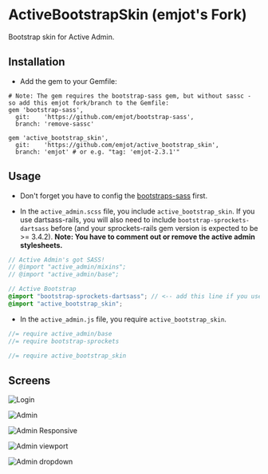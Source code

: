 # ActiveBootstrapSkin (emjot's Fork)

Bootstrap skin for Active Admin.

## Installation

- Add the gem to your Gemfile:

```
# Note: The gem requires the bootstrap-sass gem, but without sassc - so add this emjot fork/branch to the Gemfile:
gem 'bootstrap-sass',
  git:    'https://github.com/emjot/bootstrap-sass',
  branch: 'remove-sassc'

gem 'active_bootstrap_skin', 
  git:    'https://github.com/emjot/active_bootstrap_skin',
  branch: 'emjot' # or e.g. "tag: 'emjot-2.3.1'"
```

## Usage

- Don't forget you have to config the [bootstraps-sass](https://github.com/twbs/bootstrap-sass#a-ruby-on-rails) first.

- In the `active_admin.scss` file, you include `active_bootstrap_skin`. If you use dartsass-rails, you will also need to include `bootstrap-sprockets-dartsass` before (and your sprockets-rails gem version is expected to be >= 3.4.2). **Note: You have to comment out or remove the active admin stylesheets.**

```scss
// Active Admin's got SASS!
// @import "active_admin/mixins";
// @import "active_admin/base";

// Active Bootstrap
@import "bootstrap-sprockets-dartsass"; // <-- add this line if you use dartsass-rails
@import "active_bootstrap_skin";
```

- In the `active_admin.js` file, you require `active_bootstrap_skin`.

```javascript
//= require active_admin/base
//= require bootstrap-sprockets

//= require active_bootstrap_skin
```

## Screens

![Login](https://cloud.githubusercontent.com/assets/1997137/14111523/49c1e80c-f5f5-11e5-9fd4-d1700428b167.png)

![Admin](https://cloud.githubusercontent.com/assets/1997137/14111565/6f684bd2-f5f5-11e5-9c8c-afc0ac8ab05e.png)

![Admin Responsive](https://cloud.githubusercontent.com/assets/1997137/14111613/8fd64eb4-f5f5-11e5-9024-0d0dbf4c4b88.png)

![Admin viewport](https://cloud.githubusercontent.com/assets/1997137/15280259/d47272f4-1b58-11e6-86e8-b35836557890.png)

![Admin dropdown](https://cloud.githubusercontent.com/assets/1997137/15280303/57980aea-1b59-11e6-9cda-b58573a03f84.png)


